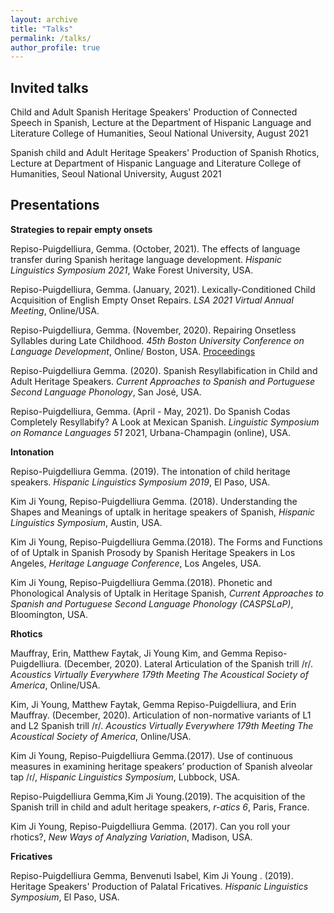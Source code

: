 ```yaml
---
layout: archive
title: "Talks"
permalink: /talks/
author_profile: true
---
```


## Invited talks
Child and Adult Spanish Heritage Speakers' Production of Connected Speech in Spanish, Lecture at the Department of Hispanic Language and Literature College of Humanities, Seoul National University, August 2021

Spanish child and Adult Heritage Speakers' Production of Spanish Rhotics, Lecture at Department of Hispanic Language and Literature College of Humanities, Seoul National University, August 2021



## Presentations

 **Strategies to repair empty onsets**

Repiso-Puigdelliura, Gemma. (October, 2021). The effects of language transfer during Spanish heritage language development. <i>Hispanic Linguistics Symposium 2021</i>, Wake Forest University, USA.
 
 Repiso-Puigdelliura, Gemma. (January, 2021). Lexically-Conditioned Child Acquisition of English Empty Onset Repairs. <i>LSA 2021 Virtual Annual Meeting</i>, Online/USA.
 
 Repiso-Puigdelliura, Gemma. (November, 2020). Repairing Onsetless Syllables during Late Childhood. <i>45th Boston University Conference on Language Development</i>, Online/ Boston, USA. <a href ="http://www.lingref.com/bucld/45/BUCLD45-48.pdf"> Proceedings </a>
 
 Repiso-Puigdelliura Gemma. (2020). Spanish Resyllabification in Child and Adult Heritage Speakers. <i>Current Approaches to Spanish and Portuguese Second Language Phonology</i>, San José, USA.

Repiso-Puigdelliura, Gemma. (April - May, 2021). Do Spanish Codas Completely Resyllabify? A Look at Mexican Spanish. <i>Linguistic Symposium on Romance Languages 51</i>
2021, Urbana-Champagin (online), USA.


 **Intonation**

 Repiso-Puigdelliura Gemma. (2019). The intonation of child heritage speakers. <i>Hispanic Linguistics Symposium 2019</i>, El Paso, USA.

Kim Ji Young, Repiso-Puigdelliura Gemma. (2018). Understanding the Shapes and Meanings of uptalk in heritage speakers of Spanish, <i>Hispanic Linguistics Symposium</i>, Austin, USA.

Kim Ji Young, Repiso-Puigdelliura  Gemma.(2018). The Forms and Functions of of Uptalk in Spanish Prosody by Spanish Heritage Speakers in Los Angeles, <i>Heritage Language Conference</i>, Los Angeles, USA.

Kim Ji Young, Repiso-Puigdelliura Gemma.(2018). Phonetic and Phonological Analysis of Uptalk in Heritage Spanish, <i>Current Approaches to Spanish and Portuguese Second Language Phonology (CASPSLaP)</i>, Bloomington, USA.
 
  **Rhotics**
  
Mauffray, Erin, Matthew Faytak, Ji Young Kim, and Gemma Repiso-Puigdelliura. (December, 2020). Lateral Articulation of the Spanish trill /r/. <i>Acoustics Virtually Everywhere 179th Meeting The Acoustical Society of America</i>, Online/USA. 

Kim, Ji Young, Matthew Faytak, Gemma Repiso-Puigdelliura, and Erin Mauffray. (December, 2020). Articulation of non-normative variants of L1 and L2 Spanish trill /r/. <i>Acoustics Virtually Everywhere 179th Meeting The Acoustical Society of America</i>, Online/USA. 

Kim Ji Young, Repiso-Puigdelliura Gemma.(2017). Use of continuous measures in examining heritage speakers’ production of Spanish alveolar tap /ɾ/, <i>Hispanic Linguistics Symposium</i>, Lubbock, USA.

Repiso-Puigdelliura Gemma,Kim Ji Young.(2019). The acquisition of the Spanish trill in child and adult heritage speakers, <i>r-atics 6</i>, Paris, France. 


Kim Ji Young, Repiso-Puigdelliura Gemma. (2017). Can you roll your rhotics?, <i>New Ways of Analyzing Variation</i>, Madison, USA.

 
 **Fricatives**

 Repiso-Puigdelliura Gemma, Benvenuti Isabel, Kim Ji Young . (2019). Heritage Speakers' Production of Palatal Fricatives. <i>Hispanic Linguistics Symposium</i>, El Paso, USA. 





